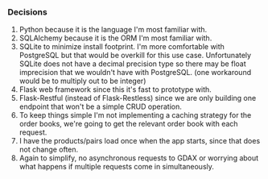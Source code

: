 ### Decisions

1. Python because it is the language I'm most familiar with.
2. SQLAlchemy because it is the ORM I'm most familiar with.
3. SQLite to minimize install footprint. I'm more comfortable with PostgreSQL but that would be overkill for this use case. Unfortunately SQLite does not have a decimal precision type so there may be float imprecision that we wouldn't have with PostgreSQL. (one workaround would be to multiply out to be integer)
4. Flask web framework since this it's fast to prototype with.
5. Flask-Restful (instead of Flask-Restless) since we are only building one endpoint that won't be a simple CRUD operation.
6. To keep things simple I'm not implementing a caching strategy for the order books, we're going to get the relevant order book with each request.
7. I have the products/pairs load once when the app starts, since that does not change often.
8. Again to simplify, no asynchronous requests to GDAX or worrying about what happens if multiple requests come in simultaneously.
